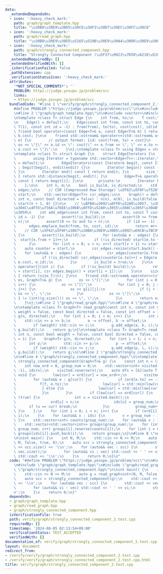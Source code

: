```yaml
---
data:
  _extendedDependsOn:
  - icon: ':heavy_check_mark:'
    path: graph/graph_template.hpp
    title: "\u30B0\u30E9\u30D5\u30C6\u30F3\u30D7\u30EC\u30FC\u30C8"
  - icon: ':heavy_check_mark:'
    path: graph/read_graph.hpp
    title: "\u30B0\u30E9\u30D5\u5165\u529B\u30E9\u30A4\u30D6\u30E9\u30EA"
  - icon: ':heavy_check_mark:'
    path: graph/strongly_connected_component.hpp
    title: "Strongly Connected Component (\u5F37\u9023\u7D50\u6210\u5206)"
  _extendedRequiredBy: []
  _extendedVerifiedWith: []
  _isVerificationFailed: false
  _pathExtension: cpp
  _verificationStatusIcon: ':heavy_check_mark:'
  attributes:
    '*NOT_SPECIAL_COMMENTS*': ''
    PROBLEM: https://judge.yosupo.jp/problem/scc
    links:
    - https://judge.yosupo.jp/problem/scc
  bundledCode: "#line 1 \"verify/graph/strongly_connected_component_2.test.cpp\"\n\
    #define PROBLEM \"https://judge.yosupo.jp/problem/scc\"\n\n#include <iostream>\n\
    \n#line 2 \"graph/graph_template.hpp\"\n\n#include <vector>\n#include <cassert>\n\
    \ntemplate <class T> struct Edge {\n    int from, to;\n    T cost;\n    int id;\n\
    \n    Edge() = default;\n    Edge(const int from, const int to, const T cost =\
    \ T(1), const int id = -1) : from(from), to(to), cost(cost), id(id) {}\n\n   \
    \ friend bool operator<(const Edge<T>& a, const Edge<T>& b) { return a.cost <\
    \ b.cost; }\n\n    friend std::ostream& operator<<(std::ostream& os, const Edge<T>&\
    \ e) {\n        // output format: {id: cost(from, to) = cost}\n        return\
    \ os << \"{\" << e.id << \": cost(\" << e.from << \", \" << e.to << \") = \" <<\
    \ e.cost << \"}\";\n    }\n};\ntemplate <class T> using Edges = std::vector<Edge<T>>;\n\
    \ntemplate <class T> struct Graph {\n    struct EdgeIterators {\n       public:\n\
    \        using Iterator = typename std::vector<Edge<T>>::iterator;\n        EdgeIterators()\
    \ = default;\n        EdgeIterators(const Iterator& begit, const Iterator& endit)\
    \ : begit(begit), endit(endit) {}\n        Iterator begin() const { return begit;\
    \ }\n        Iterator end() const { return endit; }\n        size_t size() const\
    \ { return std::distance(begit, endit); }\n        Edge<T>& operator[](int i)\
    \ const { return begit[i]; }\n\n       private:\n        Iterator begit, endit;\n\
    \    };\n\n    int n, m;\n    bool is_build, is_directed;\n    std::vector<Edge<T>>\
    \ edges;\n\n    // CSR (Compressed Row Storage) \u5F62\u5F0F\u7528\n    std::vector<int>\
    \ start;\n    std::vector<Edge<T>> csr_edges;\n\n    Graph() = default;\n    Graph(const\
    \ int n, const bool directed = false) : n(n), m(0), is_build(false), is_directed(directed),\
    \ start(n + 1, 0) {}\n\n    // \u8FBA\u3092\u8FFD\u52A0\u3057, \u305D\u306E\u8FBA\
    \u304C\u4F55\u756A\u76EE\u306B\u8FFD\u52A0\u3055\u308C\u305F\u304B\u3092\u8FD4\
    \u3059\n    int add_edge(const int from, const int to, const T cost = T(1), int\
    \ id = -1) {\n        assert(!is_build);\n        assert(0 <= from and from <\
    \ n);\n        assert(0 <= to and to < n);\n        if (id == -1) id = m;\n  \
    \      edges.emplace_back(from, to, cost, id);\n        return m++;\n    }\n\n\
    \    // CSR \u5F62\u5F0F\u3067\u30B0\u30E9\u30D5\u3092\u69CB\u7BC9\n    void build()\
    \ {\n        assert(!is_build);\n        for (auto&& e : edges) {\n          \
    \  start[e.from + 1]++;\n            if (!is_directed) start[e.to + 1]++;\n  \
    \      }\n        for (int v = 0; v < n; v++) start[v + 1] += start[v];\n    \
    \    auto counter = start;\n        csr_edges.resize(start.back() + 1);\n    \
    \    for (auto&& e : edges) {\n            csr_edges[counter[e.from]++] = e;\n\
    \            if (!is_directed) csr_edges[counter[e.to]++] = Edge(e.to, e.from,\
    \ e.cost, e.id);\n        }\n        is_build = true;\n    }\n\n    EdgeIterators\
    \ operator[](int i) {\n        if (!is_build) build();\n        return EdgeIterators(csr_edges.begin()\
    \ + start[i], csr_edges.begin() + start[i + 1]);\n    }\n\n    size_t size() const\
    \ { return (size_t)(n); }\n\n    friend std::ostream& operator<<(std::ostream&\
    \ os, Graph<T>& g) {\n        os << \"[\";\n        for (int i = 0; i < (int)(g.size());\
    \ i++) {\n            os << \"[\";\n            for (int j = 0; j < (int)(g[i].size());\
    \ j++) {\n                os << g[i][j];\n                if (j + 1 != (int)(g[i].size()))\
    \ os << \", \";\n            }\n            os << \"]\";\n            if (i +\
    \ 1 != (int)(g.size())) os << \", \";\n        }\n        return os << \"]\";\n\
    \    }\n};\n#line 2 \"graph/read_graph.hpp\"\n\n#line 4 \"graph/read_graph.hpp\"\
    \n\ntemplate <class T> Graph<T> read_graph(const int n, const int m, const bool\
    \ weight = false, const bool directed = false, const int offset = 1) {\n    Graph<T>\
    \ g(n, directed);\n    for (int i = 0; i < m; i++) {\n        int a, b;\n    \
    \    std::cin >> a >> b;\n        a -= offset, b -= offset;\n        T c = 1;\n\
    \        if (weight) std::cin >> c;\n        g.add_edge(a, b, c);\n    }\n   \
    \ g.build();\n    return g;\n}\n\ntemplate <class T> Graph<T> read_parent(const\
    \ int n, const bool weight = false, const bool directed = false, const int offset\
    \ = 1) {\n    Graph<T> g(n, directed);\n    for (int i = 1; i < n; i++) {\n  \
    \      int p;\n        std::cin >> p;\n        p -= offset;\n        T c = 1;\n\
    \        if (weight) std::cin >> c;\n        g.add_edge(p, i, c);\n    }\n   \
    \ g.build();\n    return g;\n}\n#line 2 \"graph/strongly_connected_component.hpp\"\
    \n\n#line 4 \"graph/strongly_connected_component.hpp\"\n\ntemplate <class T> std::vector<std::vector<int>>\
    \ strongly_connected_component(Graph<T>& g) {\n    const int n = (int)(g.size());\n\
    \    int now_ord = 0, group_num = 0;\n    std::vector<int> visited, low(n), ord(n,\
    \ -1), ids(n);\n    visited.reserve(n);\n    auto dfs = [&](auto f, int cur) ->\
    \ void {\n        low[cur] = ord[cur] = now_ord++;\n        visited.push_back(cur);\n\
    \        for (auto&& e : g[cur]) {\n            if (ord[e.to] == -1) {\n     \
    \           f(f, e.to);\n                low[cur] = std::min(low[cur], low[e.to]);\n\
    \            } else {\n                low[cur] = std::min(low[cur], ord[e.to]);\n\
    \            }\n        }\n        if (low[cur] == ord[cur]) {\n            while\
    \ (true) {\n                int u = visited.back();\n                visited.pop_back();\n\
    \                ord[u] = n;\n                ids[u] = group_num;\n          \
    \      if (u == cur) break;\n            }\n            group_num++;\n       \
    \ }\n    };\n    for (int i = 0; i < n; i++) {\n        if (ord[i] == -1) dfs(dfs,\
    \ i);\n    }\n    for (auto&& x : ids) {\n        x = group_num - 1 - x;\n   \
    \ }\n    std::vector<int> counts(group_num);\n    for (auto&& x : ids) counts[x]++;\n\
    \    std::vector<std::vector<int>> groups(group_num);\n    for (int i = 0; i <\
    \ group_num; i++) groups[i].reserve(counts[i]);\n    for (int i = 0; i < n; i++)\
    \ groups[ids[i]].push_back(i);\n    return groups;\n}\n#line 8 \"verify/graph/strongly_connected_component_2.test.cpp\"\
    \n\nint main() {\n    int N, M;\n    std::cin >> N >> M;\n    auto g = read_graph<int>(N,\
    \ M, false, true, 0);\n    auto scc = strongly_connected_component(g);\n    std::cout\
    \ << scc.size() << '\\n';\n    for (auto&& vec : scc) {\n        std::cout <<\
    \ vec.size();\n        for (auto&& vi : vec) std::cout << ' ' << vi;\n       \
    \ std::cout << '\\n';\n    }\n    return 0;\n}\n"
  code: "#define PROBLEM \"https://judge.yosupo.jp/problem/scc\"\n\n#include <iostream>\n\
    \n#include \"graph/graph_template.hpp\"\n#include \"graph/read_graph.hpp\"\n#include\
    \ \"graph/strongly_connected_component.hpp\"\n\nint main() {\n    int N, M;\n\
    \    std::cin >> N >> M;\n    auto g = read_graph<int>(N, M, false, true, 0);\n\
    \    auto scc = strongly_connected_component(g);\n    std::cout << scc.size()\
    \ << '\\n';\n    for (auto&& vec : scc) {\n        std::cout << vec.size();\n\
    \        for (auto&& vi : vec) std::cout << ' ' << vi;\n        std::cout << '\\\
    n';\n    }\n    return 0;\n}"
  dependsOn:
  - graph/graph_template.hpp
  - graph/read_graph.hpp
  - graph/strongly_connected_component.hpp
  isVerificationFile: true
  path: verify/graph/strongly_connected_component_2.test.cpp
  requiredBy: []
  timestamp: '2024-08-05 02:13:54+09:00'
  verificationStatus: TEST_ACCEPTED
  verifiedWith: []
documentation_of: verify/graph/strongly_connected_component_2.test.cpp
layout: document
redirect_from:
- /verify/verify/graph/strongly_connected_component_2.test.cpp
- /verify/verify/graph/strongly_connected_component_2.test.cpp.html
title: verify/graph/strongly_connected_component_2.test.cpp
---
```

